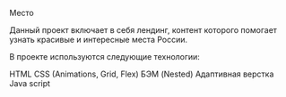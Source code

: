 Место

Данный проект включает в себя лендинг, контент которого помогает узнать красивые и интересные места России.

В проекте используются следующие технологии:

HTML
CSS (Animations, Grid, Flex)
БЭМ (Nested)
Адаптивная верстка
Java script
